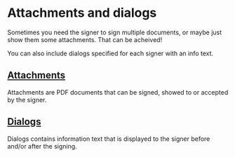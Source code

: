 # Attachments and dialogs

Sometimes you need the signer to sign multiple documents, or maybe just show them some attachments. That can be acheived!

You can also include dialogs specified for each signer with an info text.

## [Attachments](attachments.md)

Attachments are PDF documents that can be signed, showed to or accepted by the signer.

## [Dialogs](dialogs.md)

Dialogs contains information text that is displayed to the signer before and/or after the signing.

